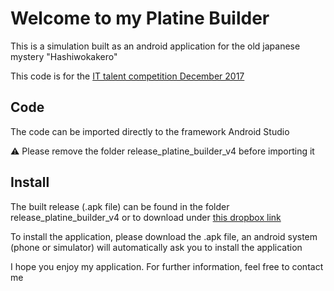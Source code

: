 # Welcome to my Platine Builder

This is a simulation built as an android application for the old japanese mystery "Hashiwokakero"

This code is for the [IT talent competition December 2017](https://www.it-talents.de/foerderung/code-competition/erfolgsgeschichten-die-bisherigen-code-competitions)

## Code

The code can be imported directly to the framework Android Studio

:warning: Please remove the folder release_platine_builder_v4 before importing it

## Install

The built release (.apk file) can be found in the folder release_platine_builder_v4 or to download under [this dropbox link]( https://www.dropbox.com/s/rfy5o1agxgfvn54/app-release-platine-builder-v4.apk?dl=0)

To install the application, please download the .apk file, an android system (phone or simulator) will automatically ask you to install the application

I hope you enjoy my application. For further information, feel free to contact me
